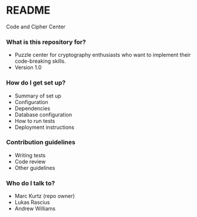 # README #

Code and Cipher Center

### What is this repository for? ###

* Puzzle center for cryptography enthusiasts who want to implement their code-breaking skills.
* Version 1.0

### How do I get set up? ###

* Summary of set up
* Configuration
* Dependencies
* Database configuration
* How to run tests
* Deployment instructions

### Contribution guidelines ###

* Writing tests
* Code review
* Other guidelines

### Who do I talk to? ###

* Marc Kurtz (repo owner)
* Lukas Rascius
* Andrew Williams